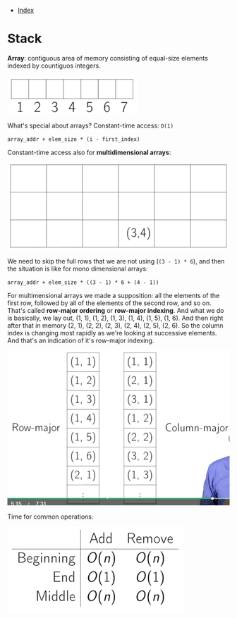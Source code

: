* [Index](https://github.com/KiraDiShira/AlgorithmsAndDataStructures/blob/master/README.md#project-title)

# Stack

**Array**: contiguous area of memory consisting of equal-size elements indexed by countiguos integers.

<img src="https://github.com/KiraDiShira/AlgorithmsAndDataStructures/blob/master/RepoFiles/Array/Images/arr1.PNG" />

What's special about arrays? Constant-time access: `O(1)`

```
array_addr + elem_size * (i - first_index)
```

Constant-time access also for **multidimensional arrays**:

<img src="https://github.com/KiraDiShira/AlgorithmsAndDataStructures/blob/master/RepoFiles/Array/Images/arr2.PNG" />

We need to skip the full rows that we are not using (`(3 - 1) * 6`), and then the situation is like for mono dimensional arrays:

```
array_addr + elem_size * ((3 - 1) * 6 + (4 - 1))
```
For multimensional arrays we made a supposition: all the elements of the first row, followed by all of the elements of the second row, and so on. That's called **row-major ordering** or **row-major indexing**. And what we do is basically, we lay out, (1, 1), (1, 2), (1, 3), (1, 4), (1, 5), (1, 6). And then right after that in memory (2, 1), (2, 2), (2, 3), (2, 4), (2, 5), (2, 6). So the column index is changing most rapidly as we're looking at successive elements. And that's an indication of it's row-major indexing. 

<img src="https://github.com/KiraDiShira/AlgorithmsAndDataStructures/blob/master/RepoFiles/Array/Images/arr3.PNG" />

Time for common operations:

<img src="https://github.com/KiraDiShira/AlgorithmsAndDataStructures/blob/master/RepoFiles/Array/Images/arr4.PNG" />
